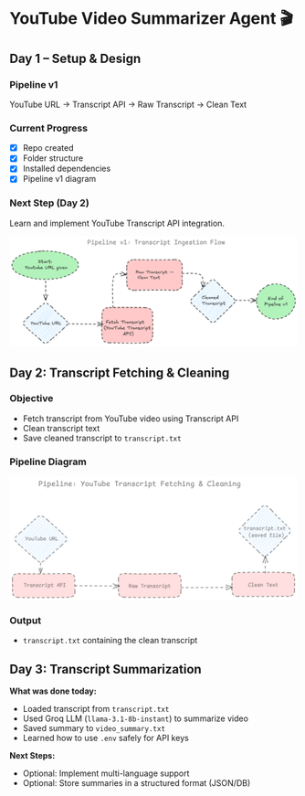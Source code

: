 # YouTube Video Summarizer Agent 🎬

## Day 1 – Setup & Design

### Pipeline v1

YouTube URL → Transcript API → Raw Transcript → Clean Text

### Current Progress

- [x] Repo created
- [x] Folder structure
- [x] Installed dependencies
- [x] Pipeline v1 diagram

### Next Step (Day 2)

Learn and implement YouTube Transcript API integration.

![Pipeline v1](docs/pipeline_v1.png)

## Day 2: Transcript Fetching & Cleaning

### Objective

- Fetch transcript from YouTube video using Transcript API
- Clean transcript text
- Save cleaned transcript to `transcript.txt`

### Pipeline Diagram

![Transcript Pipeline](docs/day2_transcript_pipeline.png)

### Output

- `transcript.txt` containing the clean transcript

## Day 3: Transcript Summarization

**What was done today:**

- Loaded transcript from `transcript.txt`
- Used Groq LLM (`llama-3.1-8b-instant`) to summarize video
- Saved summary to `video_summary.txt`
- Learned how to use `.env` safely for API keys

**Next Steps:**

- Optional: Implement multi-language support
- Optional: Store summaries in a structured format (JSON/DB)
